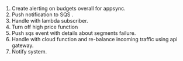 1. Create alerting on budgets overall for appsync.
2. Push notification to SQS .
3. Handle with lambda subscriber.
4. Turn off high price function
5. Push sqs event with details about segments failure.
6. Handle with cloud function and re-balance incoming traffic using api gateway.
7. Notify system.